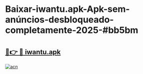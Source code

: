 # Baixar-iwantu.apk-Apk-sem-anúncios-desbloqueado-completamente-2025-#bb5bm

# <h2><a href="https://ainizakaria.my?title=iwantu.apk&ref=24M">🔗👉 🔴 iwantu.apk</a></h2>

[![acn](https://github.com/user-attachments/assets/0f9c940e-d8b0-45ae-aac7-cd30a18b3e1c)](https://ainizakaria.my?title=iwantu.apk&ref=24M)

